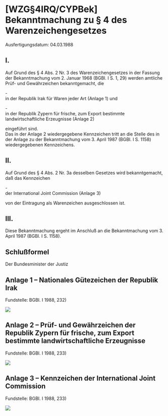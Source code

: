 # [WZG§4IRQ/CYPBek] Bekanntmachung zu § 4 des Warenzeichengesetzes

Ausfertigungsdatum: 04.03.1988

 

## I.

Auf Grund des § 4 Abs. 2 Nr. 3 des Warenzeichengesetzes in der Fassung der Bekanntmachung vom 2. Januar 1968 (BGBl. I S. 1, 29) werden amtliche Prüf- und Gewährzeichen bekanntgemacht, die

\-  
in der Republik Irak für Waren jeder Art (Anlage 1) und

\-  
in der Republik Zypern für frische, zum Export bestimmte landwirtschaftliche Erzeugnisse (Anlage 2)

eingeführt sind.  
Das in der Anlage 2 wiedergegebene Kennzeichen tritt an die Stelle des in der Anlage zu der Bekanntmachung vom 3. April 1987 (BGBl. I S. 1158) wiedergegebenen Kennzeichens.


## II.

Auf Grund des § 4 Abs. 2 Nr. 3a desselben Gesetzes wird bekanntgemacht, daß das Kennzeichen

\-  
der International Joint Commission (Anlage 3)

von der Eintragung als Warenzeichen ausgeschlossen ist.


## III.

Diese Bekanntmachung ergeht im Anschluß an die Bekanntmachung vom 3. April 1987 (BGBl. I S. 1158).


## Schlußformel

Der Bundesminister der Justiz


## Anlage 1 – Nationales Gütezeichen der Republik Irak

Fundstelle: BGBl. I 1988, 232)

  
![](../normengrafiken/bgbl1_1988/j0232_0010.jpg)


## Anlage 2 – Prüf- und Gewährzeichen der Republik Zypern für frische, zum Export bestimmte landwirtschaftliche Erzeugnisse

Fundstelle: BGBl. I 1988, 233)

  
![](../normengrafiken/bgbl1_1988/j0233_0010.jpg)


## Anlage 3 – Kennzeichen der International Joint Commission

Fundstelle: BGBl. I 1988, 233)

  
![](../normengrafiken/bgbl1_1988/j0233_0020.jpg)
